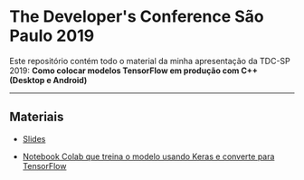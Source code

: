 # The Developer's Conference São Paulo 2019

Este repositório contém todo o material da minha apresentação da TDC-SP 2019:
**Como colocar modelos TensorFlow em produção com C++ (Desktop e Android)**

___


## Materiais

- [Slides](https://www.icloud.com/keynote/0vfNmQdrVMPzy18zeOqg5Ro-A#TDC_2019_SP)

- [Notebook Colab que treina o modelo usando Keras e converte para TensorFlow](https://colab.research.google.com/drive/1IQjCCUUV7ZlyDIz6E14-d8-Eh_ZjdT-o)

